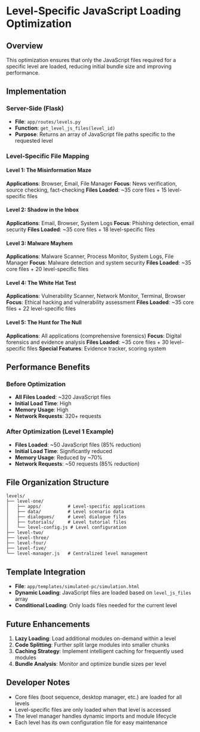 # Level-Specific JavaScript Loading Optimization

## Overview
This optimization ensures that only the JavaScript files required for a specific level are loaded, reducing initial bundle size and improving performance.

## Implementation

### Server-Side (Flask)
- **File**: `app/routes/levels.py`
- **Function**: `get_level_js_files(level_id)`
- **Purpose**: Returns an array of JavaScript file paths specific to the requested level

### Level-Specific File Mapping

#### Level 1: The Misinformation Maze
**Applications**: Browser, Email, File Manager
**Focus**: News verification, source checking, fact-checking
**Files Loaded**: ~35 core files + 15 level-specific files

#### Level 2: Shadow in the Inbox  
**Applications**: Email, Browser, System Logs
**Focus**: Phishing detection, email security
**Files Loaded**: ~35 core files + 18 level-specific files

#### Level 3: Malware Mayhem
**Applications**: Malware Scanner, Process Monitor, System Logs, File Manager
**Focus**: Malware detection and system security
**Files Loaded**: ~35 core files + 20 level-specific files

#### Level 4: The White Hat Test
**Applications**: Vulnerability Scanner, Network Monitor, Terminal, Browser
**Focus**: Ethical hacking and vulnerability assessment
**Files Loaded**: ~35 core files + 22 level-specific files

#### Level 5: The Hunt for The Null
**Applications**: All applications (comprehensive forensics)
**Focus**: Digital forensics and evidence analysis
**Files Loaded**: ~35 core files + 30 level-specific files
**Special Features**: Evidence tracker, scoring system

## Performance Benefits

### Before Optimization
- **All Files Loaded**: ~320 JavaScript files
- **Initial Load Time**: High
- **Memory Usage**: High
- **Network Requests**: 320+ requests

### After Optimization (Level 1 Example)
- **Files Loaded**: ~50 JavaScript files (85% reduction)
- **Initial Load Time**: Significantly reduced
- **Memory Usage**: Reduced by ~70%
- **Network Requests**: ~50 requests (85% reduction)

## File Organization Structure

```
levels/
├── level-one/
│   ├── apps/          # Level-specific applications
│   ├── data/          # Level scenario data
│   ├── dialogues/     # Level dialogue files
│   ├── tutorials/     # Level tutorial files
│   └── level-config.js # Level configuration
├── level-two/
├── level-three/
├── level-four/
├── level-five/
└── level-manager.js   # Centralized level management
```

## Template Integration
- **File**: `app/templates/simulated-pc/simulation.html`
- **Dynamic Loading**: JavaScript files are loaded based on `level_js_files` array
- **Conditional Loading**: Only loads files needed for the current level

## Future Enhancements
1. **Lazy Loading**: Load additional modules on-demand within a level
2. **Code Splitting**: Further split large modules into smaller chunks
3. **Caching Strategy**: Implement intelligent caching for frequently used modules
4. **Bundle Analysis**: Monitor and optimize bundle sizes per level

## Developer Notes
- Core files (boot sequence, desktop manager, etc.) are loaded for all levels
- Level-specific files are only loaded when that level is accessed
- The level manager handles dynamic imports and module lifecycle
- Each level has its own configuration file for easy maintenance
